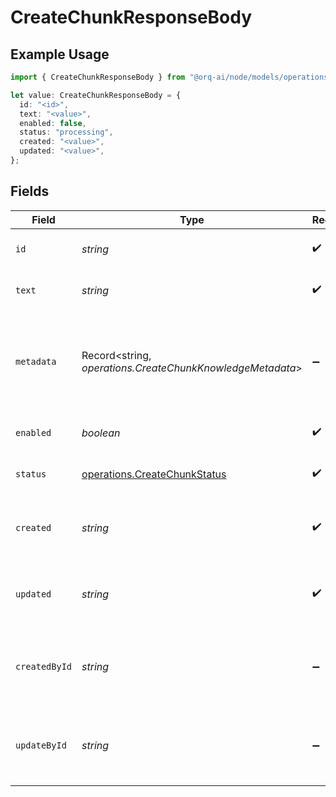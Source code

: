 # CreateChunkResponseBody

## Example Usage

```typescript
import { CreateChunkResponseBody } from "@orq-ai/node/models/operations";

let value: CreateChunkResponseBody = {
  id: "<id>",
  text: "<value>",
  enabled: false,
  status: "processing",
  created: "<value>",
  updated: "<value>",
};
```

## Fields

| Field                                                                         | Type                                                                          | Required                                                                      | Description                                                                   |
| ----------------------------------------------------------------------------- | ----------------------------------------------------------------------------- | ----------------------------------------------------------------------------- | ----------------------------------------------------------------------------- |
| `id`                                                                          | *string*                                                                      | :heavy_check_mark:                                                            | The unique identifier of the chunk                                            |
| `text`                                                                        | *string*                                                                      | :heavy_check_mark:                                                            | The text content of the chunk                                                 |
| `metadata`                                                                    | Record<string, *operations.CreateChunkKnowledgeMetadata*>                     | :heavy_minus_sign:                                                            | Metadata of the chunk. Can include `page_number` or any other key-value pairs |
| `enabled`                                                                     | *boolean*                                                                     | :heavy_check_mark:                                                            | Whether the chunk is enabled                                                  |
| `status`                                                                      | [operations.CreateChunkStatus](../../models/operations/createchunkstatus.md)  | :heavy_check_mark:                                                            | The status of the chunk                                                       |
| `created`                                                                     | *string*                                                                      | :heavy_check_mark:                                                            | The date and time the chunk was created                                       |
| `updated`                                                                     | *string*                                                                      | :heavy_check_mark:                                                            | The date and time the chunk was updated                                       |
| `createdById`                                                                 | *string*                                                                      | :heavy_minus_sign:                                                            | The unique identifier of the user who created the chunk                       |
| `updateById`                                                                  | *string*                                                                      | :heavy_minus_sign:                                                            | The unique identifier of the user who updated the chunk                       |